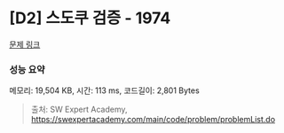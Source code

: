 # [D2] 스도쿠 검증 - 1974 

[문제 링크](https://swexpertacademy.com/main/code/problem/problemDetail.do?contestProbId=AV5Psz16AYEDFAUq) 

### 성능 요약

메모리: 19,504 KB, 시간: 113 ms, 코드길이: 2,801 Bytes



> 출처: SW Expert Academy, https://swexpertacademy.com/main/code/problem/problemList.do